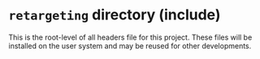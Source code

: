 `retargeting` directory (include)
=================================

This is the root-level of all headers file for this project. These
files will be installed on the user system and may be reused for other
developments.
